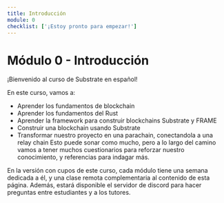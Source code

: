 ```yaml
---
title: Introducción
module: 0
checklist: ['¡Estoy pronto para empezar!']
---
```


# Módulo 0 - Introducción

¡Bienvenido al curso de Substrate en español!

En este curso, vamos a:
- Aprender los fundamentos de blockchain
- Aprender los fundamentos del Rust
- Aprender la framework para construir blockchains Substrate y FRAME
- Construir una blockchain usando Substrate
- Transformar nuestro proyecto en una parachain, conectandola a una relay chain
Esto puede sonar como mucho, pero a lo largo del camino vamos a tener muchos cuestionarios para reforzar nuestro conocimiento, y referencias para indagar más.

En la versión con cupos de este curso, cada módulo tiene una semana dedicada a él, y una clase remota complementaria al contenido de esta página.
Además, estará disponible el servidor de discord para hacer preguntas entre estudiantes y a los tutores.
